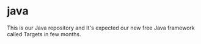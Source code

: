 # java
This is our Java repository and It's expected our new free Java framework called Targets in few months. 
